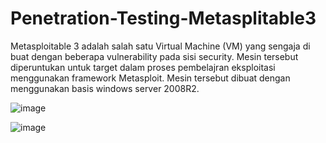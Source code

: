 # Penetration-Testing-Metasplitable3

Metasploitable 3 adalah salah satu Virtual Machine (VM) yang sengaja di buat dengan beberapa vulnerability pada sisi security. Mesin tersebut diperuntukan untuk target dalam proses pembelajran eksploitasi menggunakan framework Metasploit. Mesin tersebut dibuat dengan menggunakan basis windows server 2008R2. 

![image](https://user-images.githubusercontent.com/43168046/193897919-7b9630ed-3107-46bf-88a1-d8ab4fc44302.png)


![image](https://user-images.githubusercontent.com/43168046/193898135-06c6b158-7f95-4c3f-abc7-2cda0b0eaf9e.png)







